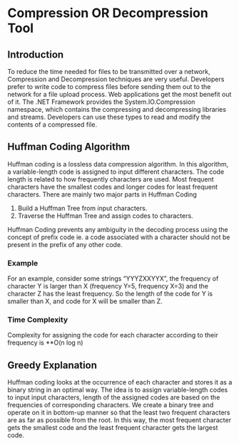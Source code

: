 # Compression OR Decompression Tool
## Introduction

To reduce the time needed for files to be transmitted over a network, Compression and Decompression techniques are very useful. Developers prefer to write code to compress files before sending them out to the network for a file upload process. Web applications get the most benefit out of it. The .NET Framework provides the System.IO.Compression namespace, which contains the compressing and decompressing libraries and streams. Developers can use these types to read and modify the contents of a compressed file.

## Huffman Coding Algorithm

Huffman coding is a lossless data compression algorithm. In this algorithm, a variable-length code is assigned to input different characters. The code length is related to how frequently characters are used. Most frequent characters have the smallest codes and longer codes for least frequent characters.
There are mainly two major parts in Huffman Coding
1) Build a Huffman Tree from input characters.
2) Traverse the Huffman Tree and assign codes to characters.

Huffman Coding prevents any ambiguity in the decoding process using the concept of prefix code ie. a code associated with a character should not be present in the prefix of any other code.

### Example

For an example, consider some strings “YYYZXXYYX”, the frequency of character Y is larger than X (frequency Y=5, frequency X=3) and the character Z has the least frequency. So the length of the code for Y is smaller than X, and code for X will be smaller than Z.

### Time Complexity

Complexity for assigning the code for each character according to their frequency is **O(n log n)

## Greedy Explanation
Huffman coding looks at the occurrence of each character and stores it as a binary string in an optimal way. The idea is to assign variable-length codes to input input characters, length of the assigned codes are based on the frequencies of corresponding characters. We create a binary tree and operate on it in bottom-up manner so that the least two frequent characters are as far as possible from the root. In this way, the most frequent character gets the smallest code and the least frequent character gets the largest code.
